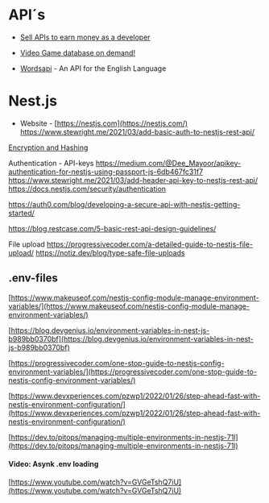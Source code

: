 # API´s
* [Sell APIs to earn money as a developer](https://rapidapi.com/guides/call-apis-react-query)

* [Video Game database on demand!](https://www.igdb.com/api)
* [Wordsapi](https://www.wordsapi.com/) - An API for the English Language


# Nest.js 
- Website - [https://nestjs.com](https://nestjs.com/)
https://www.stewright.me/2021/03/add-basic-auth-to-nestjs-rest-api/

[Encryption and Hashing](https://docs.nestjs.com/security/encryption-and-hashing)

Authentication - API-keys
https://medium.com/@Dee_Mayoor/apikey-authentication-for-nestjs-using-passport-js-6db467fc31f7
https://www.stewright.me/2021/03/add-header-api-key-to-nestjs-rest-api/
https://docs.nestjs.com/security/authentication

https://auth0.com/blog/developing-a-secure-api-with-nestjs-getting-started/

https://blog.restcase.com/5-basic-rest-api-design-guidelines/

File upload
https://progressivecoder.com/a-detailed-guide-to-nestjs-file-upload/
https://notiz.dev/blog/type-safe-file-uploads


## .env-files
[https://www.makeuseof.com/nestjs-config-module-manage-environment-variables/](https://www.makeuseof.com/nestjs-config-module-manage-environment-variables/)

[https://blog.devgenius.io/environment-variables-in-nest-js-b989bb0370bf](https://blog.devgenius.io/environment-variables-in-nest-js-b989bb0370bf)

[https://progressivecoder.com/one-stop-guide-to-nestjs-config-environment-variables/](https://progressivecoder.com/one-stop-guide-to-nestjs-config-environment-variables/)

[https://www.devxperiences.com/pzwp1/2022/01/26/step-ahead-fast-with-nestjs-environment-configuration/](https://www.devxperiences.com/pzwp1/2022/01/26/step-ahead-fast-with-nestjs-environment-configuration/)

[https://dev.to/pitops/managing-multiple-environments-in-nestjs-71l](https://dev.to/pitops/managing-multiple-environments-in-nestjs-71l)

#### Video: Asynk .env loading
[https://www.youtube.com/watch?v=GVGeTshQ7iU](https://www.youtube.com/watch?v=GVGeTshQ7iU)